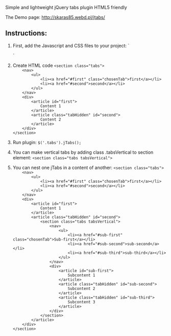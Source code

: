 
<a name="simple-and-lightweight-jquery-tabs-plugin-html5-friendly" class="anchor" href="#simple-and-lightweight-jquery-tabs-plugin-html5-friendly"><span class="octicon octicon-link"></span></a>Simple and lightweight jQuery tabs plugin HTML5 friendly</h1>

<p>The Demo page: <a href="http://skaras85.webd.pl/jtabs/">http://skaras85.webd.pl/jtabs/</a></p>

<h2>
<a name="instructions" class="anchor" href="#instructions"><span class="octicon octicon-link"></span></a>Instructions:</h2>

<ol>
<li>
<p>First, add the Javascript and CSS files to your project:
`</p>

<p>`</p>
</li>
<li><p>Create HTML code
<code>&lt;section class="tabs"&gt;
    &lt;nav&gt;
        &lt;ul&gt;
            &lt;li&gt;&lt;a href="#first" class="chosenTab"&gt;first&lt;/a&gt;&lt;/li&gt;
            &lt;li&gt;&lt;a href="#second"&gt;second&lt;/a&gt;&lt;/li&gt;
        &lt;/ul&gt;
    &lt;/nav&gt;
    &lt;div&gt; 
        &lt;article id="first"&gt;
            Content 1
        &lt;/article&gt;
        &lt;article class="tabHidden" id="second"&gt;
            Content 2
        &lt;/article&gt;
    &lt;/div&gt;
&lt;/section&gt;</code></p></li>
<li><p>Run plugin:
<code>$('.tabs').jTabs();</code></p></li>
<li><p>You can make vertical tabs by adding class .tabsVertical to section element:
<code>&lt;section class="tabs tabsVertical"&gt;</code></p></li>
<li><p>You can nest one jTabs in a content of another:
<code>&lt;section class="tabs"&gt;
    &lt;nav&gt;
        &lt;ul&gt;
            &lt;li&gt;&lt;a href="#first" class="chosenTab"&gt;first&lt;/a&gt;&lt;/li&gt;
            &lt;li&gt;&lt;a href="#second"&gt;second&lt;/a&gt;&lt;/li&gt;
        &lt;/ul&gt;
    &lt;/nav&gt;
    &lt;div&gt; 
        &lt;article id="first"&gt;
            Content 1
        &lt;/article&gt;
        &lt;article class="tabHidden" id="second"&gt;
            &lt;section class="tabs tabsVertical"&gt;
                &lt;nav&gt;
                    &lt;ul&gt;
                        &lt;li&gt;&lt;a href="#sub-first" class="chosenTab"&gt;Sub-first&lt;/a&gt;&lt;/li&gt;
                        &lt;li&gt;&lt;a href="#sub-second"&gt;sub-second&lt;/a&gt;&lt;/li&gt;
                        &lt;li&gt;&lt;a href="#sub-third"&gt;sub-third&lt;/a&gt;&lt;/li&gt;
                    &lt;/ul&gt;
                &lt;/nav&gt;
                &lt;div&gt; 
                    &lt;article id="sub-first"&gt;
                        Subcontent 1
                    &lt;/article&gt;
                    &lt;article class="tabHidden" id="sub-second"&gt;
                        Subcontent 2
                    &lt;/article&gt;
                    &lt;article class="tabHidden" id="sub-third"&gt;
                        Subcontent 3
                    &lt;/article&gt;
                &lt;/div&gt;
            &lt;/section&gt;
        &lt;/article&gt;
    &lt;/div&gt;
&lt;/section&gt;</code></p></li>
</ol>
